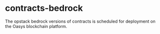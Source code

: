 # contracts-bedrock
The opstack bedrock versions of contracts is scheduled for deployment on the Oasys blockchain platform.
